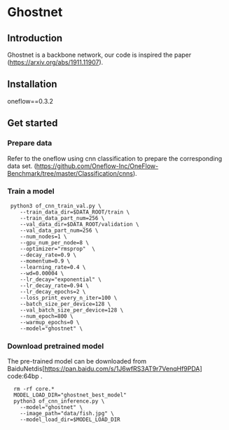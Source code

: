 # Ghostnet                                                                                                                       
 
## Introduction
Ghostnet is a backbone network, our code is inspired the paper (https://arxiv.org/abs/1911.11907).
 
## Installation
oneflow==0.3.2<br>


## Get started
 
### Prepare data
Refer to the oneflow using cnn classification to prepare the corresponding data set.
(https://github.com/Oneflow-Inc/OneFlow-Benchmark/tree/master/Classification/cnns).

### Train a model

```
 python3 of_cnn_train_val.py \
    --train_data_dir=$DATA_ROOT/train \
    --train_data_part_num=256 \
    --val_data_dir=$DATA_ROOT/validation \
    --val_data_part_num=256 \
    --num_nodes=1 \
    --gpu_num_per_node=8 \
    --optimizer="rmsprop"  \
    --decay_rate=0.9 \
    --momentum=0.9 \
    --learning_rate=0.4 \
    --wd=0.00004 \
    --lr_decay="exponential" \
    --lr_decay_rate=0.94 \
    --lr_decay_epochs=2 \
    --loss_print_every_n_iter=100 \
    --batch_size_per_device=128 \
    --val_batch_size_per_device=128 \
    --num_epoch=800 \
    --warmup_epochs=0 \
    --model="ghostnet" \
```

### Download pretrained model

  The pre-trained model can be downloaded from BaiduNetdis[https://pan.baidu.com/s/1J6wfRS3AT9r7VenqHf9PDA] code:64bp .

```
  rm -rf core.* 
  MODEL_LOAD_DIR="ghostnet_best_model"
  python3 of_cnn_inference.py \
    --model="ghostnet" \
    --image_path="data/fish.jpg" \
    --model_load_dir=$MODEL_LOAD_DIR
```
